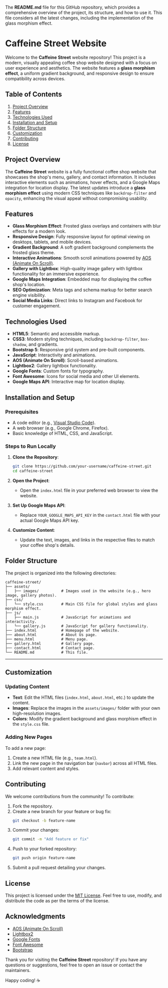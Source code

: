 The **README.md** file for this GitHub repository, which provides a comprehensive overview of the project, its structure, and how to use it. This file considers all the latest changes, including the implementation of the glass morphism effect.


# Caffeine Street Website

Welcome to the **Caffeine Street** website repository! This project is a modern, visually appealing coffee shop website designed with a focus on user experience and aesthetics. The website features a **glass morphism effect**, a uniform gradient background, and responsive design to ensure compatibility across devices.


## Table of Contents

1. [Project Overview](#project-overview)
2. [Features](#features)
3. [Technologies Used](#technologies-used)
4. [Installation and Setup](#installation-and-setup)
5. [Folder Structure](#folder-structure)
6. [Customization](#customization)
7. [Contributing](#contributing)
8. [License](#license)


## Project Overview

The **Caffeine Street** website is a fully functional coffee shop website that showcases the shop's menu, gallery, and contact information. It includes interactive elements such as animations, hover effects, and a Google Maps integration for location display. The latest updates introduce a **glass morphism effect** using modern CSS techniques like `backdrop-filter` and `opacity`, enhancing the visual appeal without compromising usability.


## Features

- **Glass Morphism Effect**: Frosted glass overlays and containers with blur effects for a modern look.
- **Responsive Design**: Fully responsive layout for optimal viewing on desktops, tablets, and mobile devices.
- **Gradient Background**: A soft gradient background complements the frosted glass theme.
- **Interactive Animations**: Smooth scroll animations powered by [AOS (Animate On Scroll)](https://michalsnik.github.io/aos/).
- **Gallery with Lightbox**: High-quality image gallery with lightbox functionality for an immersive experience.
- **Google Maps Integration**: Embedded map for displaying the coffee shop's location.
- **SEO Optimization**: Meta tags and schema markup for better search engine visibility.
- **Social Media Links**: Direct links to Instagram and Facebook for customer engagement.


## Technologies Used

- **HTML5**: Semantic and accessible markup.
- **CSS3**: Modern styling techniques, including `backdrop-filter`, `box-shadow`, and gradients.
- **Bootstrap 5**: Responsive grid system and pre-built components.
- **JavaScript**: Interactivity and animations.
- **AOS (Animate On Scroll)**: Scroll-based animations.
- **Lightbox2**: Gallery lightbox functionality.
- **Google Fonts**: Custom fonts for typography.
- **Font Awesome**: Icons for social media and other UI elements.
- **Google Maps API**: Interactive map for location display.


## Installation and Setup

### Prerequisites

- A code editor (e.g., [Visual Studio Code](https://code.visualstudio.com/)).
- A web browser (e.g., Google Chrome, Firefox).
- Basic knowledge of HTML, CSS, and JavaScript.

### Steps to Run Locally

1. **Clone the Repository**:
   ```bash
   git clone https://github.com/your-username/caffeine-street.git
   cd caffeine-street
   ```

2. **Open the Project**:
   - Open the `index.html` file in your preferred web browser to view the website.

3. **Set Up Google Maps API**:
   - Replace `YOUR_GOOGLE_MAPS_API_KEY` in the `contact.html` file with your actual Google Maps API key.

4. **Customize Content**:
   - Update the text, images, and links in the respective files to match your coffee shop's details.


## Folder Structure

The project is organized into the following directories:

```
caffeine-street/
├── assets/
│   ├── images/          # Images used in the website (e.g., hero image, gallery photos).
├── css/
│   └── style.css        # Main CSS file for global styles and glass morphism effect.
├── js/
│   ├── main.js          # JavaScript for animations and interactivity.
│   └── gallery.js       # JavaScript for gallery functionality.
├── index.html           # Homepage of the website.
├── about.html           # About Us page.
├── menu.html            # Menu page.
├── gallery.html         # Gallery page.
├── contact.html         # Contact page.
└── README.md            # This file.
```

---

## Customization

### Updating Content

- **Text**: Edit the HTML files (`index.html`, `about.html`, etc.) to update the content.
- **Images**: Replace the images in the `assets/images/` folder with your own high-resolution images.
- **Colors**: Modify the gradient background and glass morphism effect in the `style.css` file.

### Adding New Pages

To add a new page:
1. Create a new HTML file (e.g., `team.html`).
2. Link the new page in the navigation bar (`navbar`) across all HTML files.
3. Add relevant content and styles.


## Contributing

We welcome contributions from the community! To contribute:

1. Fork the repository.
2. Create a new branch for your feature or bug fix:
   ```bash
   git checkout -b feature-name
   ```
3. Commit your changes:
   ```bash
   git commit -m "Add feature or fix"
   ```
4. Push to your forked repository:
   ```bash
   git push origin feature-name
   ```
5. Submit a pull request detailing your changes.


## License

This project is licensed under the [MIT License](LICENSE). Feel free to use, modify, and distribute the code as per the terms of the license.


## Acknowledgments

- [AOS (Animate On Scroll)](https://michalsnik.github.io/aos/)
- [Lightbox2](https://lokeshdhakar.com/projects/lightbox2/)
- [Google Fonts](https://fonts.google.com/)
- [Font Awesome](https://fontawesome.com/)
- [Bootstrap](https://getbootstrap.com/)


Thank you for visiting the **Caffeine Street** repository! If you have any questions or suggestions, feel free to open an issue or contact the maintainers.

Happy coding! ☕
